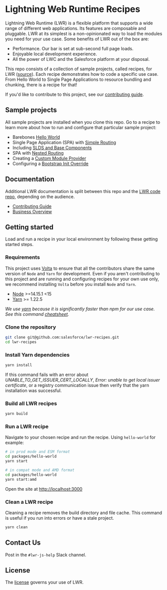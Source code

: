 # Lightning Web Runtime Recipes

Lightning Web Runtime (LWR) is a flexible platform that supports a wide range of different web applications. Its features are composable and pluggable. LWR at its simplest is a non-opinionated way to load the modules you need for your use case. Some benefits of LWR out of the box are:

- Performance. Our bar is set at sub-second full page loads.
- Enjoyable local development experience.
- All the power of LWC and the Salesforce platform at your disposal.

This repo consists of a collection of sample projects, called recipes, for LWR ([source](https://github.com/salesforce/lwr)). Each recipe demonstrates how to code a specific use case. From Hello World to Single Page Applications to resource bundling and chunking, there is a recipe for that!

If you'd like to contribute to this project, see our [contributing guide](./doc/CONTRIBUTING.md).

## Sample projects

All sample projects are installed when you clone this repo. Go to a recipe to learn more about how to run and configure that particular sample project:
- Barebones [Hello World](./packages/hello-world)
- Single Page Application (SPA) with [Simple Routing](./packages/simple-routing)
- Including [SLDS and Base Components](./packages/base-slds)
- SPA with [Nested Routing](./packages/nested-routing)
- Creating a [Custom Module Provider](./packages/module-provider)
- Configuring a [Bootstrap Init Override](./packages/init-override)

## Documentation

Additional LWR documentation is split between this repo and the [LWR code repo](https://github.com/salesforce/lwr), depending on the audience.

- [Contributing Guide](./doc/CONTRIBUTING.md)
- [Business Overview](./doc/business_overview.md)

## Getting started

Load and run a recipe in your local environment by following these getting started steps.

### Requirements

This project uses [Volta](https://volta.sh/) to ensure that all the contributors share the same version of `Node` and `Yarn` for development. Even if you aren't contributing to this project and are running and configuring recipes for your own use only, we recommend installing `Volta` before you install `Node` and `Yarn`.

 * [Node](https://nodejs.org/) >=14.15.1 <15
 * [Yarn](https://yarnpkg.com/) >= 1.22.5

 *We use [yarn](https://yarnpkg.com/) because it is significantly faster than npm for our use case. See this command [cheatsheet](https://yarnpkg.com/lang/en/docs/migrating-from-npm/).*

### Clone the repository

```bash
git clone git@github.com:salesforce/lwr-recipes.git
cd lwr-recipes
```
### Install Yarn dependencies

```bash
yarn install
```

If this command fails with an error about *UNABLE_TO_GET_ISSUER_CERT_LOCALLY*, *Error: unable to get local issuer certificate*, or a registry communication issue then verify that the yarn installation was successful.

### Build all LWR recipes

```bash
yarn build
```

### Run a LWR recipe

Navigate to your chosen recipe and run the recipe. Using `hello-world` for example:

```bash
# in prod mode and ESM format
cd packages/hello-world
yarn start
```
```bash
# in compat mode and AMD format
cd packages/hello-world
yarn start:amd
```

Open the site at [http://localhost:3000](http://localhost:3000)

### Clean a LWR recipe

Cleaning a recipe removes the build directory and file cache. This command is useful if you run into errors or have a stale project.

```bash
yarn clean
```

## Contact Us

Post in the `#lwr-js-help` Slack channel.

## License

The [license](/PLACEHOLDER) governs your use of LWR.
